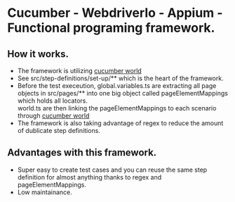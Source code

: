 # Cucumber - WebdriverIo - Appium - Functional programing framework.

## How it works.
- The framework is utilizing [cucumber world](https://github.com/cucumber/cucumber-js/blob/main/docs/support_files/world.md)
- See src/step-definitions/set-up/** which is the heart of the framework.
- Before the test execeution, global.variables.ts are extracting all page objects in src/pages/** into one big object called pageElementMappings which holds all locators.  
world.ts are then linking the pageElementMappings to each scenario through [cucumber world](https://github.com/cucumber/cucumber-js/blob/main/docs/support_files/world.md)
- The framework is also taking advantage of regex to reduce the amount of dublicate step definitions.

## Advantages with this framework.
- Super easy to create test cases and you can reuse the same step definition for almost anything thanks to regex and pageElementMappings.
- Low maintainance.
